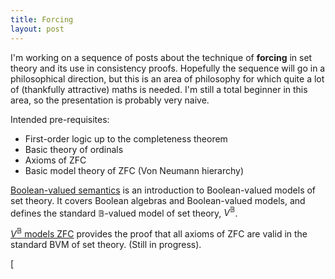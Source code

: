 ```yaml
---
title: Forcing
layout: post
---
```


<script type="text/x-mathjax-config"> MathJax.Hub.Config({ tex2jax: { inlineMath: [['$','$'], ['\\(','\\)']], processEscapes: true } }); </script> <script src="https://cdnjs.cloudflare.com/ajax/libs/mathjax/2.7.0/MathJax.js?config=TeX-AMS-MML_HTMLorMML" type="text/javascript"></script>

I'm working on a sequence of posts about the technique of **forcing** in set theory and its use in consistency proofs. Hopefully the sequence will go in a philosophical direction, but this is an area of philosophy for which quite a lot of (thankfully attractive) maths is needed. I'm still a total beginner in this area, so the presentation is probably very naive.

Intended pre-requisites:
- First-order logic up to the completeness theorem
- Basic theory of ordinals
- Axioms of ZFC
- Basic model theory of ZFC (Von Neumann hierarchy)

[Boolean-valued semantics](https://hilbert-spaess.github.io/2020/05/16/Boolean-valued-semantics.html) is an introduction to Boolean-valued models of set theory. It covers Boolean algebras and Boolean-valued models, and defines the standard $\mathbb{B}$-valued model of set theory, $V^{\mathbb{B}}$.

[$V^{\mathbb{B}}$ models ZFC](https://hilbert-spaess.github.io/2020/05/22/$V-B$-models-ZFC.html) provides the proof that all axioms of ZFC are valid in the standard BVM of set theory. (Still in progress).

[